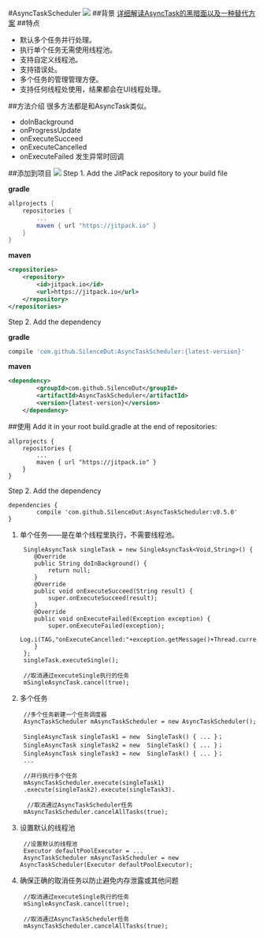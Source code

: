 #AsyncTaskScheduler
[![](https://jitpack.io/v/SilenceDut/AsyncTaskScheduler.svg)](https://jitpack.io/#SilenceDut/AsyncTaskScheduler)
##背景
[详细解读AsyncTask的黑暗面以及一种替代方案](http://www.jianshu.com/p/d83fd0e8a062)
##特点
- 默认多个任务并行处理。
- 执行单个任务无需使用线程池。
- 支持自定义线程池。
- 支持错误处。
- 多个任务的管理管理方便。
- 支持任何线程处使用，结果都会在UI线程处理。

##方法介绍
很多方法都是和AsyncTask类似。

- doInBackground
- onProgressUpdate
- onExecuteSucceed
- onExecuteCancelled
- onExecuteFailed
    发生异常时回调
      
##添加到项目
[![](https://jitpack.io/v/SilenceDut/AsyncTaskScheduler.svg)](https://jitpack.io/#SilenceDut/AsyncTaskScheduler)
Step 1. Add the JitPack repository to your build file

**gradle**
```groovy
allprojects {
    repositories {
        ...
        maven { url "https://jitpack.io" }
    }
}
```
**maven**
```xml
<repositories>
    <repository>
        <id>jitpack.io</id>
        <url>https://jitpack.io</url>
    </repository>
</repositories>
```

Step 2. Add the dependency

**gradle**

```groovy
compile 'com.github.SilenceDut:AsyncTaskScheduler:{latest-version}'
```
**maven**

```xml
<dependency>
	    <groupId>com.github.SilenceDut</groupId>
	    <artifactId>AsyncTaskScheduler</artifactId>
	    <version>{latest-version}</version>
	</dependency>
```
##使用
Add it in your root build.gradle at the end of repositories:

	allprojects {
		repositories {
			...
			maven { url "https://jitpack.io" }
		}
	}
Step 2. Add the dependency

	dependencies {
	        compile 'com.github.SilenceDut:AsyncTaskScheduler:v0.5.0'
	}
1. 单个任务——是在单个线程里执行，不需要线程池。

        SingleAsyncTask singleTask = new SingleAsyncTask<Void,String>() {   
           @Override    
           public String doInBackground() {   
               return null;   
           }
           @Override
           public void onExecuteSucceed(String result) {      
               super.onExecuteSucceed(result);      
           }
           @Override
           public void onExecuteFailed(Exception exception) {      
               super.onExecuteFailed(exception);    
               Log.i(TAG,"onExecuteCancelled:"+exception.getMessage()+Thread.currentThread());
           }
        };
        singleTask.executeSingle();

        //取消通过executeSingle执行的任务
        mSingleAsyncTask.cancel(true);
2. 多个任务

        //多个任务新建一个任务调度器
        AsyncTaskScheduler mAsyncTaskScheduler = new AsyncTaskScheduler();
        
        SingleAsyncTask singleTask1 = new  SingleTask() { ... }；
        SingleAsyncTask singleTask2 = new  SingleTask() { ... }；
        SingleAsyncTask singleTask3 = new  SingleTask() { ... }；
        ...
        
        //并行执行多个任务
        mAsyncTaskScheduler.execute(singleTask1)
        .execute(singleTask2).execute(singleTask3).
    
         //取消通过AsyncTaskScheduler任务
        mAsyncTaskScheduler.cancelAllTasks(true);
3. 设置默认的线程池

        //设置默认的线程池
        Executor defaultPoolExecutor = ...
        AsyncTaskScheduler mAsyncTaskScheduler = new AsyncTaskScheduler(Executor defaultPoolExecutor);
4. 确保正确的取消任务以防止避免内存泄露或其他问题

        //取消通过executeSingle执行的任务
        mSingleAsyncTask.cancel(true);
        
        //取消通过AsyncTaskScheduler任务
        mAsyncTaskScheduler.cancelAllTasks(true);
        